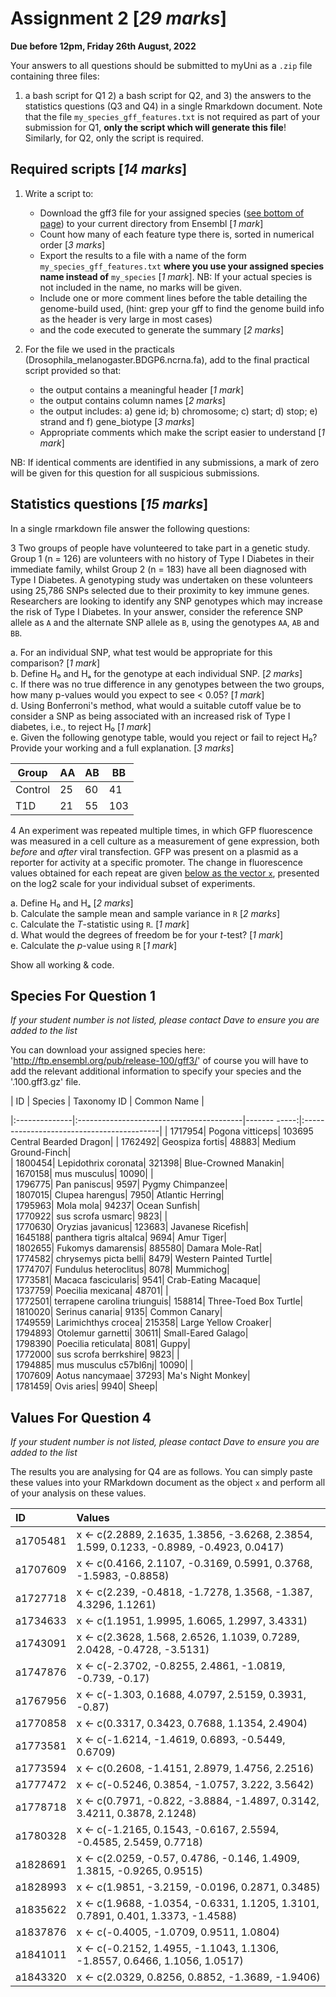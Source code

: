 # Assignment 2 [*29 marks*]

**Due before 12pm, Friday 26th August, 2022**

Your answers to all questions should be submitted to myUni as a `.zip` file containing three files:
1) a bash script for Q1 2) a bash script for Q2, and 3) the answers to the statistics questions (Q3 and Q4) in a single Rmarkdown document.
Note that the file `my_species_gff_features.txt` is not required as part of your submission for Q1, **only the script which will generate this file**!
Similarly, for Q2, only the script is required.

## Required scripts [*14 marks*]

1. Write a script to:
    + Download the gff3 file for your assigned species ([see bottom of page](#species-for-question-1)) to your current directory from Ensembl [*1 mark*]
    + Count how many of each feature type there is, sorted in numerical order [*3 marks*]
    + Export the results to a file with a name of the form `my_species_gff_features.txt` **where you use your assigned species name instead of** `my_species` [*1 mark*].
    NB: If your actual species is not included in the name, no marks will be given.
    + Include one or more comment lines before the table detailing the genome-build used, (hint: grep your gff to find the genome build info as the header is very large in most cases)
    + and the code executed to generate the summary [*2 marks*]
    
2. For the file we used in the practicals (Drosophila_melanogaster.BDGP6.ncrna.fa), add to the final practical script provided so that:
    + the output contains a meaningful header [*1 mark*]
    + the output contains column names [*2 marks*]
    + the output includes: a) gene id; b) chromosome; c) start; d) stop; e) strand and f) gene_biotype [*3 marks*]
    + Appropriate comments which make the script easier to understand [*1 mark*]
    
NB: If identical comments are identified in any submissions, a mark of zero will be given for this question for all suspicious submissions.

## Statistics questions [*15 marks*]

In a single rmarkdown file answer the following questions:

3 Two groups of people have volunteered to take part in a genetic study. Group 1 (n = 126) are volunteers with no history of Type I Diabetes in their immediate family, whilst Group 2 (n = 183) have all been diagnosed with Type I Diabetes. A genotyping study was undertaken on these volunteers using 25,786 SNPs selected due to their proximity to key immune genes.
Researchers are looking to identify any SNP genotypes which may increase the risk of Type I Diabetes. In your answer, consider the reference SNP allele as `A` and the alternate SNP allele as `B`, using the genotypes `AA`, `AB` and `BB`.

a. For an individual SNP, what test would be appropriate for this comparison? [*1 mark*]  
b. Define H₀ and Hₐ for the genotype at each individual SNP. [*2 marks*]  
c. If there was no true difference in any genotypes between the two groups, how many p-values would you expect to see < 0.05? [*1 mark*]  
d. Using Bonferroni's method, what would a suitable cutoff value be to consider a SNP as being associated with an increased risk of Type I diabetes, i.e., to reject H₀ [*1 mark*]  
e. Given the following genotype table, would you reject or fail to reject H₀? Provide your working and a full explanation. [*3 marks*]

| Group | AA   | AB  | BB |
| ----- | ---- | --- | --- |
| Control | 25 | 60  | 41 |
| T1D     | 21 | 55 | 103 |


4 An experiment was repeated multiple times, in which GFP fluorescence was measured in a cell culture as a measurement of gene expression, both *before* and *after* viral transfection.
GFP was present on a plasmid as a reporter for activity at a specific promoter.
The change in fluorescence values obtained for each repeat are given [below as the vector `x`](#values-for-question-4), presented on the log2 scale for your individual subset of experiments.  

a. Define H₀ and Hₐ [*2 marks*]  
b. Calculate the sample mean and sample variance in `R` [*2 marks*]  
c. Calculate the *T*-statistic using `R`. [*1 mark*]  
d. What would the degrees of freedom be for your *t*-test? [*1 mark*]  
e. Calculate the *p*-value using `R` [*1 mark*]

Show all working & code.

## Species For Question 1

*If your student number is not listed, please contact Dave to ensure you are added to the list*

You can download your assigned species here: 'http://ftp.ensembl.org/pub/release-100/gff3/' of course you will have to add the relevant additional information to specify your species and the '.100.gff3.gz' file. 

| ID            | Species                                  | Taxonomy ID         | Common Name                               |

|:--------------|:-----------------------------------------|-------        -----:|:------------------------------------------|
|        1717954|                          Pogona vitticeps|                103695                     Central Bearded Dragon|
|        1762492|                           Geospiza fortis|                48883|                        Medium Ground-Finch|          
|        1800454|                      Lepidothrix coronata|               321398|                       Blue-Crowned Manakin|          
|        1670158|                              mus musculus|                10090|                                         |          
|        1796775|                              Pan paniscus|                 9597|                           Pygmy Chimpanzee|          
|        1807015|                           Clupea harengus|                 7950|                           Atlantic Herring|          
|        1795963|                                 Mola mola|                94237|                              Ocean Sunfish|          
|        1770922|                         sus scrofa usmarc|                 9823|                                         |          
|        1770630|                         Oryzias javanicus|               123683|                          Javanese Ricefish|          
|        1645188|                   panthera tigris altalca|                 9694|                                 Amur Tiger|          
|        1802655|                        Fukomys damarensis|               885580|                            Damara Mole-Rat|          
|        1774582|                     chrysemys picta belli|                 8479|                     Western Painted Turtle|          
|        1774707|                     Fundulus heteroclitus|                 8078|                                  Mummichog|          
|        1773581|                       Macaca fascicularis|                 9541|                        Crab-Eating Macaque|          
|        1737759|                         Poecilia mexicana|                48701|                                         |          
|        1772501|              terrapene carolina triunguis|               158814|                      Three-Toed Box Turtle|          
|        1810020|                           Serinus canaria|                 9135|                              Common Canary|          
|        1749559|                       Larimichthys crocea|               215358|                       Large Yellow Croaker|          
|        1794893|                         Otolemur garnetti|                30611|                         Small-Eared Galago|          
|        1798390|                       Poecilia reticulata|                 8081|                                      Guppy|          
|        1772000|                     sus scrofa berrkshire|                 9823|                                         |          
|        1794885|                     mus musculus c57bl6nj|                10090|                                         |          
|        1707609|                           Aotus nancymaae|                37293|                          Ma's Night Monkey|          
|        1781459|                                Ovis aries|                 9940|                                      Sheep|


## Values For Question 4

*If your student number is not listed, please contact Dave to ensure you are added to the list*

The results you are analysing for Q4 are as follows.
You can simply paste these values into your RMarkdown document as the object `x` and perform all of your analysis on these values.

| ID       | Values                                                                                   |
|:---------|:-----------------------------------------------------------------------------------------|
| a1705481 | x <- c(2.2889, 2.1635, 1.3856, -3.6268, 2.3854, 1.599, 0.1233, -0.8989, -0.4923, 0.0417) |
| a1707609 | x <- c(0.4166, 2.1107, -0.3169, 0.5991, 0.3768, -1.5983, -0.8858)                        |
| a1727718 | x <- c(2.239, -0.4818, -1.7278, 1.3568, -1.387, 4.3296, 1.1261)                          |
| a1734633 | x <- c(1.1951, 1.9995, 1.6065, 1.2997, 3.4331)                                           |
| a1743091 | x <- c(2.3628, 1.568, 2.6526, 1.1039, 0.7289, 2.0428, -0.4728, -3.5131)                  |
| a1747876 | x <- c(-2.3702, -0.8255, 2.4861, -1.0819, -0.739, -0.17)                                 |
| a1767956 | x <- c(-1.303, 0.1688, 4.0797, 2.5159, 0.3931, -0.87)                                    |
| a1770858 | x <- c(0.3317, 0.3423, 0.7688, 1.1354, 2.4904)                                           |
| a1773581 | x <- c(-1.6214, -1.4619, 0.6893, -0.5449, 0.6709)                                        |
| a1773594 | x <- c(0.2608, -1.4151, 2.8979, 1.4756, 2.2516)                                          |
| a1777472 | x <- c(-0.5246, 0.3854, -1.0757, 3.222, 3.5642)                                          |
| a1778718 | x <- c(0.7971, -0.822, -3.8884, -1.4897, 0.3142, 3.4211, 0.3878, 2.1248)                 |
| a1780328 | x <- c(-1.2165, 0.1543, -0.6167, 2.5594, -0.4585, 2.5459, 0.7718)                        |
| a1828691 | x <- c(2.0259, -0.57, 0.4786, -0.146, 1.4909, 1.3815, -0.9265, 0.9515)                   |
| a1828993 | x <- c(1.9851, -3.2159, -0.0196, 0.2871, 0.3485)                                         |
| a1835622 | x <- c(1.9688, -1.0354, -0.6331, 1.1205, 1.3101, 0.7891, 0.401, 1.3373, -1.4588)         |
| a1837876 | x <- c(-0.4005, -1.0709, 0.9511, 1.0804)                                                 |
| a1841011 | x <- c(-0.2152, 1.4955, -1.1043, 1.1306, -1.8557, 0.6466, 1.1056, 1.0517)                |
| a1843320 | x <- c(2.0329, 0.8256, 0.8852, -1.3689, -1.9406) 
